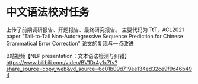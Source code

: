 # 中文语法校对任务
上传了前期调研报告、开题报告、最终研究报告。
主要代码为 TtT，ACL2021 paper "Tail-to-Tail Non-Autoregressive Sequence Prediction for Chinese Grammatical Error Correction" 论文的复现与一点改进

B站视频【NLP presentation：文本语法检测与纠错】 https://www.bilibili.com/video/BV1Dr4y1x7fv?share_source=copy_web&vd_source=6c01b09d719ee134ed32ce9f9c46b494
